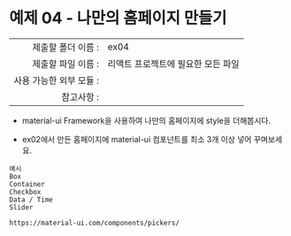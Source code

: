 # 예제 04 - 나만의 홈페이지 만들기

|                      |                    |
| --------------------:| ------------------ |
|   제출할 폴더 이름 :     |  ex04              |
|   제출할 파일 이름 :     |리액트 프로젝트에 필요한 모든 파일|
|   사용 가능한 외부 모듈 : |                    |
|   참고사항 :           |                    |

- material-ui Framework을 사용하여 나만의 홈페이지에 style을 더해봅시다.

- ex02에서 만든 홈페이지에 material-ui 컴포넌트를 최소 3개 이상 넣어 꾸며보세요.

```
예시
Box
Container
Checkbox
Data / Time
Slider

https://material-ui.com/components/pickers/
```
